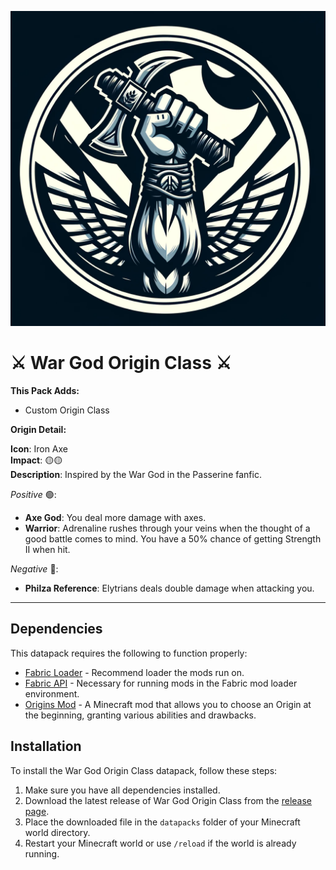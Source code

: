<p align="center">
  <img src="https://raw.githubusercontent.com/0vergrown/War-God-Origin-Class/main/pack.png" alt="War God Origin Class Cover"/>
</p>

# ⚔️ War God Origin Class ⚔️

**This Pack Adds:**
- Custom Origin Class

**Origin Detail:**

**Icon**: Iron Axe\
**Impact**: 🟡🟡\
**Description**: Inspired by the War God in the Passerine fanfic.

*Positive* 🟢:
- **Axe God**: You deal more damage with axes.
- **Warrior**: Adrenaline rushes through your veins when the thought of a good battle comes to mind. You have a 50% chance of getting Strength II when hit.

*Negative* 🔴:
- **Philza Reference**: Elytrians deals double damage when attacking you.

---
## Dependencies
This datapack requires the following to function properly:
- [Fabric Loader](https://fabricmc.net/) - Recommend loader the mods run on.
- [Fabric API](https://fabricmc.net/use/) - Necessary for running mods in the Fabric mod loader environment.
- [Origins Mod](https://github.com/apace100/origins-fabric) - A Minecraft mod that allows you to choose an Origin at the beginning, granting various abilities and drawbacks.

## Installation
To install the War God Origin Class datapack, follow these steps:
1. Make sure you have all dependencies installed.
2. Download the latest release of War God Origin Class from the [release page](https://modrinth.com/datapack/war-god-class).
3. Place the downloaded file in the `datapacks` folder of your Minecraft world directory.
4. Restart your Minecraft world or use `/reload` if the world is already running.

